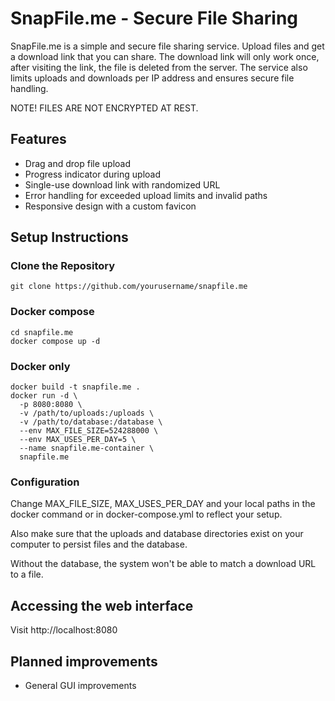 # SnapFile.me - Secure File Sharing

SnapFile.me is a simple and secure file sharing service. Upload files and get a download link that you can share. The download link will only work once, after visiting the link, the file is deleted from the server. The service also limits uploads and downloads per IP address and ensures secure file handling.

NOTE! FILES ARE NOT ENCRYPTED AT REST.

## Features

- Drag and drop file upload
- Progress indicator during upload
- Single-use download link with randomized URL
- Error handling for exceeded upload limits and invalid paths
- Responsive design with a custom favicon

## Setup Instructions

### Clone the Repository

```
git clone https://github.com/yourusername/snapfile.me
```

### Docker compose
```
cd snapfile.me
docker compose up -d
```

### Docker only
```
docker build -t snapfile.me .
docker run -d \
  -p 8080:8080 \
  -v /path/to/uploads:/uploads \
  -v /path/to/database:/database \
  --env MAX_FILE_SIZE=524288000 \
  --env MAX_USES_PER_DAY=5 \
  --name snapfile.me-container \
  snapfile.me
```

### Configuration
Change MAX_FILE_SIZE, MAX_USES_PER_DAY and your local paths in the docker command or in docker-compose.yml to reflect your setup.

Also make sure that the uploads and database directories exist on your computer to persist files and the database.

Without the database, the system won't be able to match a download URL to a file.

## Accessing the web interface

Visit http://localhost:8080

## Planned improvements
- General GUI improvements
